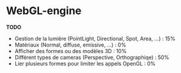 # WebGL-engine

**TODO**
* Gestion de la lumière (PointLight, Directional, Spot, Area, ...) : 15%
* Matériaux (Normal, diffuse, emissive, ...) : 0%
* Afficher des formes ou des modèles 3D : 10%
* Différent types de cameras (Perspective, Orthographiqe) : 50%
* Lier plusieurs formes pour limiter les appels OpenGL : 0%
